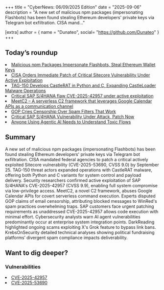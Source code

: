 +++
  title = "CyberNews: 06/09/2025 Edition"
  date = "2025-09-06"
  description = "A new set of malicious npm packages (impersonating Flashbots) has been found stealing Ethereum developers' private keys via Telegram bot exfiltration. CISA mand..."

  [extra]
  author = { name = "Dunateo", social= "https://github.com/Dunateo" }
  +++
<html><body>
<h2>Today’s roundup</h2>
<li><a href='https://thehackernews.com/2025/09/malicious-npm-packages-impersonate.html'>Malicious npm Packages Impersonate Flashbots, Steal Ethereum Wallet Keys</a></li>
<li><a href='https://thehackernews.com/2025/09/cisa-orders-immediate-patch-of-critical.html'>CISA Orders Immediate Patch of Critical Sitecore Vulnerability Under Active Exploitation</a></li>
<li><a href='https://thehackernews.com/2025/09/tag-150-develops-castlerat-in-python.html'>TAG-150 Develops CastleRAT in Python and C, Expanding CastleLoader Malware Operations</a></li>
<li><a href='https://securityaffairs.com/181930/hacking/critical-sap-s-4hana-flaw-cve-2025-42957-under-active-exploitation.html'>Critical SAP S/4HANA flaw CVE-2025-42957 under active exploitation</a></li>
<li><a href='https://securityaffairs.com/181940/security/meetc2-a-serverless-c2-framework-that-leverages-google-calendar-apis-as-a-communication-channel.html'>MeetC2 – A serverless C2 framework that leverages Google Calendar APIs as a communication channel</a></li>
<li><a href='https://krebsonsecurity.com/2025/09/gop-cries-censorship-over-spam-filters-that-work/'>GOP Cries Censorship Over Spam Filters That Work</a></li>
<li><a href='https://www.darkreading.com/vulnerabilities-threats/sap-4hana-vulnerability-under-attack'>Critical SAP S/4HANA Vulnerability Under Attack, Patch Now</a></li>
<li><a href='https://www.darkreading.com/cyber-risk/anyone-using-agentic-ai-needs-understand-toxic-flows'>Anyone Using Agentic AI Needs to Understand Toxic Flows</a></li>
<h2>Summary</h2>
<p>A new set of malicious npm packages (impersonating Flashbots) has been found stealing Ethereum developers' private keys via Telegram bot exfiltration. CISA mandated federal agencies to patch a critical actively exploited Sitecore vulnerability (CVE-2025-53690, CVSS 9.0) by September 25. TAG-150 threat actors expanded operations with CastleRAT malware, offering both Python and C variants for system control and payload delivery. Security researchers confirmed active exploitation of SAP S/4HANA's CVE-2025-42957 (CVSS 9.9), enabling full system compromise via low-privilege access. MeetC2, a novel C2 framework, abuses Google Calendar APIs for covert serverless command execution. Experts disputed GOP claims of email censorship, attributing blocked messages to WinRed's spam practices overwhelming traps. SAP customers face urgent patching requirements as unaddressed CVE-2025-42957 allows code execution with minimal effort. Cybersecurity analysts warn AI agent vulnerabilities predominantly occur at enterprise system integration points. DarkReading highlighted ongoing scams exploiting X's Grok feature to bypass link bans. KrebsOnSecurity detailed technical analyses showing political fundraising platforms’ divergent spam compliance impacts deliverability.</p>
<h2>Want to dig deeper?</h2>
<h3>Vulnerabilities</h3>
<li><a href='https://vulnerability.circl.lu/vuln/CVE-2025-42957'>CVE-2025-42957</a></li>
<li><a href='https://vulnerability.circl.lu/vuln/CVE-2025-53690'>CVE-2025-53690</a></li>
</body></html>